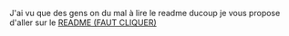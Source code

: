 J'ai vu que des gens on du mal à lire le readme ducoup je vous propose d'aller sur le [README (FAUT CLIQUER) ](https://github.com/o-lumix/UnlockFiveM/blob/main/readme.md)
